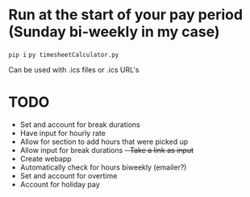 # Run at the start of your pay period (Sunday bi-weekly in my case)
`pip i`
`py timesheetCalculator.py`

Can be used with .ics files or .ics URL's



# TODO
- Set and account for break durations
- Have input for hourly rate
- Allow for section to add hours that were picked up
- Allow input for break durations
~~- Take a link as input~~
- Create webapp
- Automatically check for hours biweekly (emailer?)
- Set and account for overtime
- Account for holiday pay

